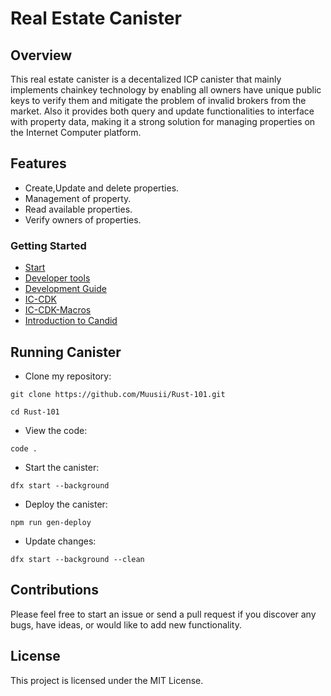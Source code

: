 # Real Estate Canister
## Overview
This real estate canister is a decentalized ICP canister that mainly implements chainkey technology by enabling all owners have unique public keys to verify them and mitigate the problem of invalid brokers from the market.
Also it provides both query and update functionalities to interface with property data, making it a strong solution for managing properties on the Internet Computer platform.
## Features
+ Create,Update and delete properties.
+ Management of property.
+ Read available properties. 
+ Verify owners of properties.

### Getting Started
- [Start](https://internetcomputer.org/docs/current/developer-docs/getting-started/deploy/local)
- [Developer tools](https://internetcomputer.org/docs/current/developer-docs/getting-started/install)
- [Development Guide](https://internetcomputer.org/docs/current/developer-docs/backend/rust)
- [IC-CDK](https://docs.rs/ic-cdk/latest/ic_cdk)
- [IC-CDK-Macros](https://docs.rs/ic-cdk-macros/latest/ic_cdk_macros)
- [Introduction to Candid](https://internetcomputer.org/docs/current/developer-docs/backend/candid)

## Running Canister
+ Clone my repository:
```
git clone https://github.com/Muusii/Rust-101.git
```
```
cd Rust-101
```
+ View the code:
```
code .
```
+ Start the canister:
```
dfx start --background
```
+ Deploy the canister:
```
npm run gen-deploy
```
+ Update changes:
```
dfx start --background --clean
```
## Contributions
Please feel free to start an issue or send a pull request if you discover any bugs, have ideas, or would like to add new functionality.

## License
This project is licensed under the MIT License.



